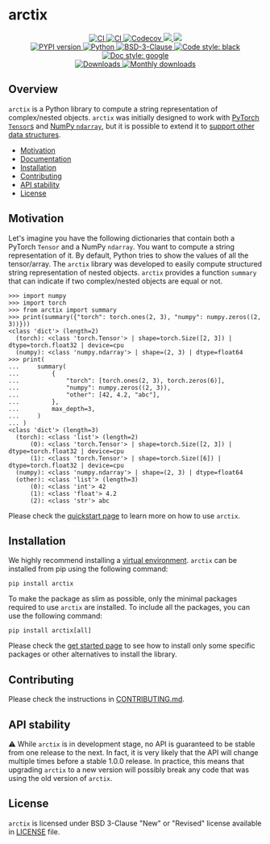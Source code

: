# arctix

<p align="center">
    <a href="https://github.com/durandtibo/arctix/actions">
        <img alt="CI" src="https://github.com/durandtibo/arctix/workflows/CI/badge.svg?event=push&branch=main">
    </a>
    <a href="https://durandtibo.github.io/arctix/">
        <img alt="CI" src="https://github.com/durandtibo/arctix/workflows/Documentation/badge.svg?event=push&branch=main">
    </a>
    <a href="https://codecov.io/gh/durandtibo/arctix">
        <img alt="Codecov" src="https://codecov.io/gh/durandtibo/arctix/branch/main/graph/badge.svg">
    </a>
    <a href="https://codeclimate.com/github/durandtibo/arctix/maintainability">
        <img src="https://api.codeclimate.com/v1/badges/61b8574ea18ecf106dce/maintainability" />
    </a>
    <a href="https://codeclimate.com/github/durandtibo/arctix/test_coverage">
        <img src="https://api.codeclimate.com/v1/badges/61b8574ea18ecf106dce/test_coverage" />
    </a>
    <br/>
    <a href="https://pypi.org/project/arctix/">
        <img alt="PYPI version" src="https://img.shields.io/pypi/v/arctix">
    </a>
    <a href="https://pypi.org/project/arctix/">
        <img alt="Python" src="https://img.shields.io/pypi/pyversions/arctix.svg">
    </a>
    <a href="https://opensource.org/licenses/BSD-3-Clause">
        <img alt="BSD-3-Clause" src="https://img.shields.io/pypi/l/arctix">
    </a>
    <a href="https://github.com/psf/black">
        <img  alt="Code style: black" src="https://img.shields.io/badge/code%20style-black-000000.svg">
    </a>
    <a href="https://google.github.io/styleguide/pyguide.html#s3.8-comments-and-docstrings">
        <img  alt="Doc style: google" src="https://img.shields.io/badge/%20style-google-3666d6.svg">
    </a>
    <br/>
    <a href="https://pepy.tech/project/arctix">
        <img  alt="Downloads" src="https://static.pepy.tech/badge/arctix">
    </a>
    <a href="https://pepy.tech/project/arctix">
        <img  alt="Monthly downloads" src="https://static.pepy.tech/badge/arctix/month">
    </a>
    <br/>
</p>

## Overview

`arctix` is a Python library to compute a string representation of complex/nested objects.
`arctix` was initially designed to work
with [PyTorch `Tensor`s](https://pytorch.org/docs/stable/tensors.html)
and [NumPy `ndarray`](https://numpy.org/doc/stable/reference/generated/numpy.ndarray.html), but it
is possible to extend it
to [support other data structures](https://durandtibo.github.io/arctix/customization).

- [Motivation](#motivation)
- [Documentation](https://durandtibo.github.io/arctix/)
- [Installation](#installation)
- [Contributing](#contributing)
- [API stability](#api-stability)
- [License](#license)

## Motivation

Let's imagine you have the following dictionaries that contain both a PyTorch `Tensor` and a
NumPy `ndarray`.
You want to compute a string representation of it.
By default, Python tries to show the values of all the tensor/array.
The `arctix` library was developed to easily compute structured string representation of nested
objects.
`arctix` provides a function `summary` that can indicate if two complex/nested objects are equal or
not.

```pycon
>>> import numpy
>>> import torch
>>> from arctix import summary
>>> print(summary({"torch": torch.ones(2, 3), "numpy": numpy.zeros((2, 3))}))
<class 'dict'> (length=2)
  (torch): <class 'torch.Tensor'> | shape=torch.Size([2, 3]) | dtype=torch.float32 | device=cpu
  (numpy): <class 'numpy.ndarray'> | shape=(2, 3) | dtype=float64
>>> print(
...     summary(
...         {
...             "torch": [torch.ones(2, 3), torch.zeros(6)],
...             "numpy": numpy.zeros((2, 3)),
...             "other": [42, 4.2, "abc"],
...         },
...         max_depth=3,
...     )
... )
<class 'dict'> (length=3)
  (torch): <class 'list'> (length=2)
      (0): <class 'torch.Tensor'> | shape=torch.Size([2, 3]) | dtype=torch.float32 | device=cpu
      (1): <class 'torch.Tensor'> | shape=torch.Size([6]) | dtype=torch.float32 | device=cpu
  (numpy): <class 'numpy.ndarray'> | shape=(2, 3) | dtype=float64
  (other): <class 'list'> (length=3)
      (0): <class 'int'> 42
      (1): <class 'float'> 4.2
      (2): <class 'str'> abc
```

Please check the [quickstart page](https://durandtibo.github.io/arctix/quickstart) to learn more on
how to use `arctix`.

## Installation

We highly recommend installing
a [virtual environment](https://packaging.python.org/guides/installing-using-pip-and-virtual-environments/).
`arctix` can be installed from pip using the following command:

```shell
pip install arctix
```

To make the package as slim as possible, only the minimal packages required to use `arctix` are
installed.
To include all the packages, you can use the following command:

```shell
pip install arctix[all]
```

Please check the [get started page](https://durandtibo.github.io/arctix/get_started) to see how to
install only some specific packages or other alternatives to install the library.

## Contributing

Please check the instructions in [CONTRIBUTING.md](.github/CONTRIBUTING.md).

## API stability

:warning: While `arctix` is in development stage, no API is guaranteed to be stable from one
release to the next.
In fact, it is very likely that the API will change multiple times before a stable 1.0.0 release.
In practice, this means that upgrading `arctix` to a new version will possibly break any code that
was using the old version of `arctix`.

## License

`arctix` is licensed under BSD 3-Clause "New" or "Revised" license available in [LICENSE](LICENSE)
file.

